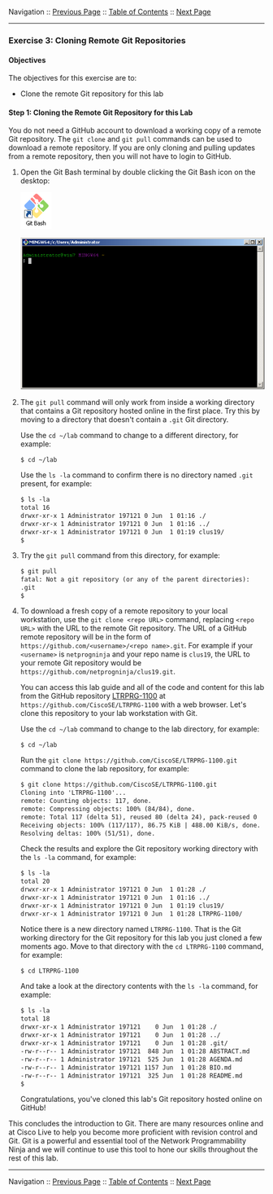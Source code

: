 Navigation :: [Previous Page](LTRPRG-1100-02a3-Git-Ex2.md) :: [Table of Contents](LTRPRG-1100-00-Intro.md#table-of-contents) :: [Next Page](LTRPRG-1100-02b1-Python.md)

---

### Exercise 3: Cloning Remote Git Repositories

#### Objectives

The objectives for this exercise are to:

* Clone the remote Git repository for this lab

#### Step 1: Cloning the Remote Git Repository for this Lab

You do not need a GitHub account to download a working copy of a remote Git repository.  The `git clone` and 
`git pull` commands can be used to download a remote repository.  If you are only cloning and pulling updates from a 
remote repository, then you will not have to login to GitHub.

1.  Open the Git Bash terminal by double clicking the Git Bash icon on the desktop:
    
    ![Git Bash Icon](assets/GitBash-Icon.png)
    
    ![Git Bash Terminal](assets/GitBash-Term.png)

2. The `git pull` command will only work from inside a working directory that contains a Git repository hosted 
online in the first place.  Try this by moving to a directory that doesn't contain a `.git` Git directory.
    
    Use the `cd ~/lab` command to change to a different directory, for example:
    
    ```
    $ cd ~/lab
    ```
    
    Use the `ls -la` command to confirm there is no directory named `.git` present, for example:
    
    ```
    $ ls -la
    total 16
    drwxr-xr-x 1 Administrator 197121 0 Jun  1 01:16 ./
    drwxr-xr-x 1 Administrator 197121 0 Jun  1 01:16 ../
    drwxr-xr-x 1 Administrator 197121 0 Jun  1 01:19 clus19/
    $
    ```

3. Try the `git pull` command from this directory, for example:
    
    ```
    $ git pull
    fatal: Not a git repository (or any of the parent directories): .git
    $
    ```

4. To download a fresh copy of a remote repository to your local workstation, use the `git clone <repo URL>` command,
replacing `<repo URL>` with the URL to the remote Git repository.  The URL of a GitHub remote repository will be in 
the form of `https://github.com/<username>/<repo name>.git`.  For example if your `<username>` is `netprogninja` and 
your repo name is `clus19`, the URL to your remote Git repository would be `https://github.com/netprogninja/clus19.git`.
    
    You can access this lab guide and all of the code and content for this lab from the GitHub repository
    [LTRPRG-1100](https://github.com/CiscoSE/LTRPRG-1100) at `https://github.com/CiscoSE/LTRPRG-1100` with a 
    web browser.  Let's clone this repository to your lab workstation with Git.
    
    Use the `cd ~/lab` command to change to the lab directory, for example:
    
    ```
    $ cd ~/lab
    ```
    
    Run the `git clone https://github.com/CiscoSE/LTRPRG-1100.git` command to clone the lab repository, for example:
    
    ```
    $ git clone https://github.com/CiscoSE/LTRPRG-1100.git
    Cloning into 'LTRPRG-1100'...
    remote: Counting objects: 117, done.
    remote: Compressing objects: 100% (84/84), done.
    remote: Total 117 (delta 51), reused 80 (delta 24), pack-reused 0
    Receiving objects: 100% (117/117), 86.75 KiB | 488.00 KiB/s, done.
    Resolving deltas: 100% (51/51), done.
    ```
    
    Check the results and explore the Git repository working directory with the `ls -la` command, for example:
    
    ```
    $ ls -la
    total 20
    drwxr-xr-x 1 Administrator 197121 0 Jun  1 01:28 ./
    drwxr-xr-x 1 Administrator 197121 0 Jun  1 01:16 ../
    drwxr-xr-x 1 Administrator 197121 0 Jun  1 01:19 clus19/
    drwxr-xr-x 1 Administrator 197121 0 Jun  1 01:28 LTRPRG-1100/
    ```
    
    Notice there is a new directory named `LTRPRG-1100`.  That is the Git working directory for the Git repository 
    for this lab you just cloned a few moments ago.  Move to that directory with the `cd LTRPRG-1100` command, for 
    example:
    
    ```
    $ cd LTRPRG-1100
    ```
    
    And take a look at the directory contents with the `ls -la` command, for example:
    
    ```
    $ ls -la
   total 18
    drwxr-xr-x 1 Administrator 197121    0 Jun  1 01:28 ./
    drwxr-xr-x 1 Administrator 197121    0 Jun  1 01:28 ../
    drwxr-xr-x 1 Administrator 197121    0 Jun  1 01:28 .git/
    -rw-r--r-- 1 Administrator 197121  848 Jun  1 01:28 ABSTRACT.md
    -rw-r--r-- 1 Administrator 197121  525 Jun  1 01:28 AGENDA.md
    -rw-r--r-- 1 Administrator 197121 1157 Jun  1 01:28 BIO.md
    -rw-r--r-- 1 Administrator 197121  325 Jun  1 01:28 README.md
    $
    ```
    
    Congratulations, you've cloned this lab's Git repository hosted online on GitHub!

This concludes the introduction to Git.  There are many resources online and at Cisco Live to help you become more 
proficient with revision control and Git.  Git is a powerful and essential tool of the Network Programmability Ninja 
and we will continue to use this tool to hone our skills throughout the rest of this lab.

---

Navigation :: [Previous Page](LTRPRG-1100-02a3-Git-Ex2.md) :: [Table of Contents](LTRPRG-1100-00-Intro.md#table-of-contents) :: [Next Page](LTRPRG-1100-02b1-Python.md)
